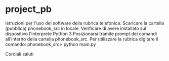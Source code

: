 # project_pb
Istruzioni per l'uso del software della rubrica telefonica.
Scaricare la cartella (pubblica) phonebook_src in locale. 
Verificare di avere installato sul dispositivo l'interprete Python 3.Posizionarsi tramite prompt dei comandi all'interno della cartella phonebook_src. Per utilizzare la rubrica digitare il comando:
 phonebook_src> python main.py

Cordiali saluti
